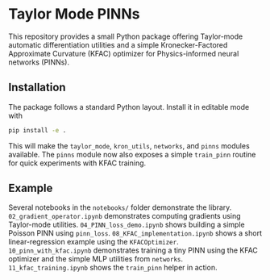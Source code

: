 # Taylor Mode PINNs

This repository provides a small Python package offering
Taylor-mode automatic differentiation utilities and a simple
Kronecker-Factored Approximate Curvature (KFAC) optimizer for
Physics-informed neural networks (PINNs).

## Installation

The package follows a standard Python layout.  Install it in editable mode
with

```bash
pip install -e .
```

This will make the `taylor_mode`, `kron_utils`, `networks`, and `pinns` modules
available. The `pinns` module now also exposes a simple `train_pinn` routine
for quick experiments with KFAC training.

## Example

Several notebooks in the `notebooks/` folder demonstrate the library.
`02_gradient_operator.ipynb` demonstrates computing gradients using Taylor-mode utilities.
`04_PINN_loss_demo.ipynb` shows building a simple Poisson PINN using `pinn_loss`.
`08_KFAC_implementation.ipynb` shows a short linear-regression example using the `KFACOptimizer`.
`10_pinn_with_kfac.ipynb` demonstrates training a tiny PINN using the KFAC optimizer and the simple MLP utilities from `networks`.
`11_kfac_training.ipynb` shows the `train_pinn` helper in action.
